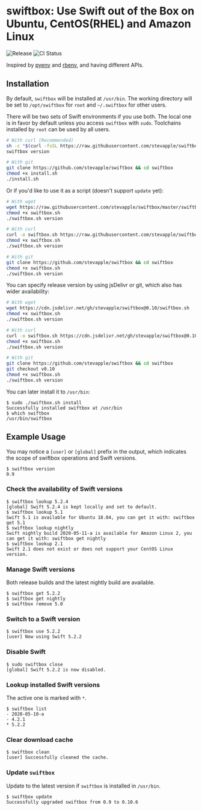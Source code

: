 # swiftbox: Use Swift out of the Box on Ubuntu, CentOS(RHEL) and Amazon Linux

![Release](https://img.shields.io/github/v/release/stevapple/swiftbox?logo=github) ![CI Status](https://github.com/stevapple/swiftbox/workflows/CI/badge.svg)

Inspired by [pyenv](https://github.com/pyenv/pyenv) and [rbenv](https://github.com/rbenv/rbenv), and having different APIs.

## Installation

By default, `swiftbox` will be installed at `/usr/bin`. The working directory will be set to `/opt/swiftbox` for `root` and `~/.swiftbox` for other users.

There will be two sets of Swift environments if you use both. The local one is in favor by default unless you access `swiftbox` with `sudo`. Toolchains installed by `root` can be used by all users.

```bash
# With curl (Recommended)
sh -c "$(curl -fsSL https://raw.githubusercontent.com/stevapple/swiftbox/master/install.sh)"
swiftbox version

# With git
git clone https://github.com/stevapple/swiftbox && cd swiftbox
chmod +x install.sh
./install.sh
```

Or if you'd like to use it as a script (doesn't support `update` yet):

```bash
# With wget
wget https://raw.githubusercontent.com/stevapple/swiftbox/master/swiftbox.sh
chmod +x swiftbox.sh
./swiftbox.sh version

# With curl
curl -o swiftbox.sh https://raw.githubusercontent.com/stevapple/swiftbox/master/swiftbox.sh
chmod +x swiftbox.sh
./swiftbox.sh version

# With git
git clone https://github.com/stevapple/swiftbox && cd swiftbox
chmod +x swiftbox.sh
./swiftbox.sh version
```

You can specify release version by using jsDelivr or git, which also has wider availability:

```bash
# With wget
wget https://cdn.jsdelivr.net/gh/stevapple/swiftbox@0.10/swiftbox.sh
chmod +x swiftbox.sh
./swiftbox.sh version

# With curl
curl -o swiftbox.sh https://cdn.jsdelivr.net/gh/stevapple/swiftbox@0.10/swiftbox.sh
chmod +x swiftbox.sh
./swiftbox.sh version

# With git
git clone https://github.com/stevapple/swiftbox && cd swiftbox
git checkout v0.10
chmod +x swiftbox.sh
./swiftbox.sh version
```

You can later install it to `/usr/bin`:

```console
$ sudo ./swiftbox.sh install
Successfully installed swiftbox at /usr/bin
$ which swiftbox
/usr/bin/swiftbox
```

## Example Usage

You may notice a `[user]` or `[global]` prefix in the output, which indicates the scope of swiftbox operations and Swift versions.

```console
$ swiftbox version
0.9
```

### Check the availability of Swift versions

```console
$ swiftbox lookup 5.2.4
[global] Swift 5.2.4 is kept locally and set to default.
$ swiftbox lookup 5.1
Swift 5.1 is available for Ubuntu 18.04, you can get it with: swiftbox get 5.1
$ swiftbox lookup nightly
Swift nightly build 2020-05-11-a is available for Amazon Linux 2, you can get it with: swiftbox get nightly
$ swiftbox lookup 2.1
Swift 2.1 does not exist or does not support your CentOS Linux version.
```

### Manage Swift versions

Both release builds and the latest nightly build are available.

```console
$ swiftbox get 5.2.2
$ swiftbox get nightly
$ swiftbox remove 5.0
```

### Switch to a Swift version

```console
$ swiftbox use 5.2.2
[user] Now using Swift 5.2.2
```

### Disable Swift

```console
$ sudo swiftbox close
[global] Swift 5.2.2 is now disabled.
```

### Lookup installed Swift versions

The active one is marked with `*`.

```console
$ swiftbox list
- 2020-05-10-a
- 4.2.1
* 5.2.2
```

### Clear download cache

```console
$ swiftbox clean
[user] Successfully cleaned the cache.
```

### Update `swiftbox`

Update to the latest version if `swiftbox` is installed in `/usr/bin`.

```console
$ swiftbox update
Successfully upgraded swiftbox from 0.9 to 0.10.6
```
